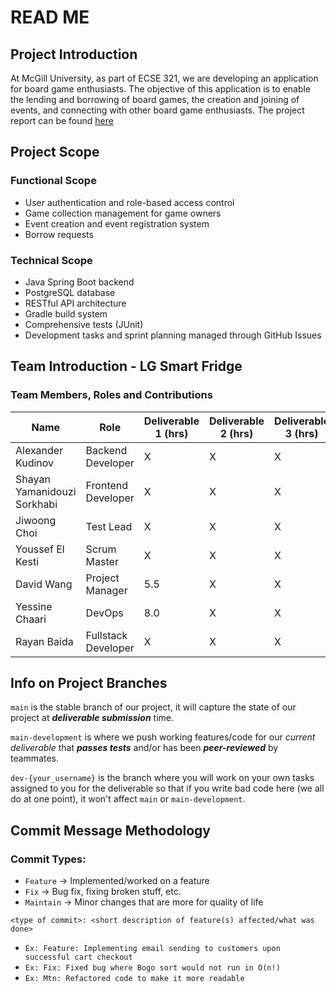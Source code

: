 # READ ME

## Project Introduction

At McGill University, as part of ECSE 321, we are developing an application for board game enthusiasts. The objective of this application is to enable the lending and borrowing of board games, the creation and joining of events, and connecting with other board game enthusiasts. The project report can be found [here](https://github.com/McGill-ECSE321-Winter2025/project-group-8/wiki/Project-report)

## Project Scope
### Functional Scope
- User authentication and role-based access control
-  Game collection management for game owners
-  Event creation and event registration system
-   Borrow requests

### Technical Scope
- Java Spring Boot backend
- PostgreSQL database
- RESTful API architecture
- Gradle build system
- Comprehensive tests (JUnit)
- Development tasks and sprint planning managed through GitHub Issues

## Team Introduction - LG Smart Fridge
### Team Members, Roles and Contributions

| Name                              | Role                  | Deliverable 1 (hrs) | Deliverable 2 (hrs) | Deliverable 3 (hrs) | Total Hours |
|-----------------------------------|-----------------------|---------------------|---------------------|---------------------|-------------|
| Alexander Kudinov                | Backend Developer     | X                   | X                   | X                   | X           |
| Shayan Yamanidouzi Sorkhabi       | Frontend Developer    | X                   | X                   | X                   | X           |
| Jiwoong Choi                      | Test Lead            | X                   | X                   | X                   | X           |
| Youssef El Kesti                  | Scrum Master         | X                   | X                   | X                   | X           |
| David Wang                        | Project Manager      | 5.5                   | X                   | X                   | X           |
| Yessine Chaari                    | DevOps               | 8.0                   | X                   | X                   | X           |
| Rayan Baida                       | Fullstack Developer  | X                   | X                   | X                   | X           |


## Info on Project Branches

```main``` is the stable branch of our project, it will capture the state of our project at ***deliverable submission*** time.

```main-development``` is where we push working features/code for our *current deliverable* that 
***passes tests*** and/or has been ***peer-reviewed*** by teammates.

```dev-{your_username}``` is the branch where you will work on your own tasks assigned to you for the deliverable so that if 
you write bad code here (we all do at one point), it won't affect ```main``` or ```main-development```.

## Commit Message Methodology

### Commit Types:
* ```Feature``` -> Implemented/worked on a feature
* ```Fix``` -> Bug fix, fixing broken stuff, etc.
* ```Maintain``` -> Minor changes that are more for quality of life

```<type of commit>: <short description of feature(s) affected/what was done>```

* ```Ex: Feature: Implementing email sending to customers upon successful cart checkout```
* ```Ex: Fix: Fixed bug where Bogo sort would not run in O(n!)```
* ```Ex: Mtn: Refactored code to make it more readable```
